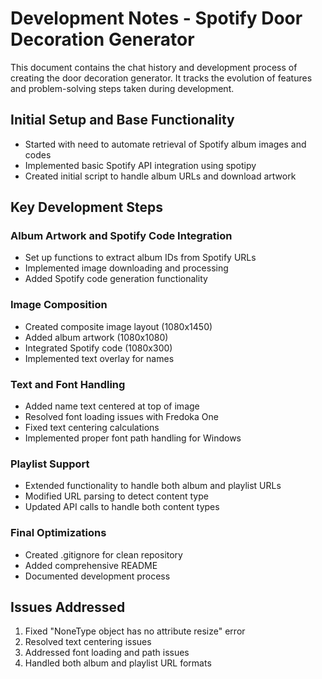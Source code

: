 # Development Notes - Spotify Door Decoration Generator

This document contains the chat history and development process of creating the door decoration generator. It tracks the evolution of features and problem-solving steps taken during development.

## Initial Setup and Base Functionality
- Started with need to automate retrieval of Spotify album images and codes
- Implemented basic Spotify API integration using spotipy
- Created initial script to handle album URLs and download artwork

## Key Development Steps

### Album Artwork and Spotify Code Integration
- Set up functions to extract album IDs from Spotify URLs
- Implemented image downloading and processing
- Added Spotify code generation functionality

### Image Composition
- Created composite image layout (1080x1450)
- Added album artwork (1080x1080)
- Integrated Spotify code (1080x300)
- Implemented text overlay for names

### Text and Font Handling
- Added name text centered at top of image
- Resolved font loading issues with Fredoka One
- Fixed text centering calculations
- Implemented proper font path handling for Windows

### Playlist Support
- Extended functionality to handle both album and playlist URLs
- Modified URL parsing to detect content type
- Updated API calls to handle both content types

### Final Optimizations
- Created .gitignore for clean repository
- Added comprehensive README
- Documented development process

## Issues Addressed
1. Fixed "NoneType object has no attribute resize" error
2. Resolved text centering issues
3. Addressed font loading and path issues
4. Handled both album and playlist URL formats
